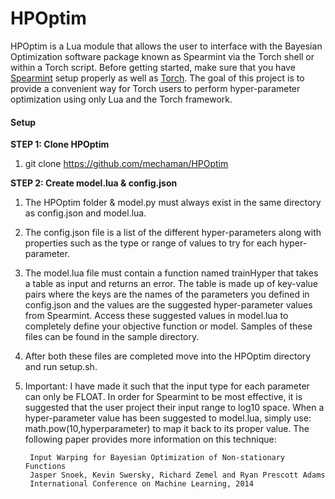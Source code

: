 HPOptim
=========================================
HPOptim is a Lua module that allows the user to interface with the Bayesian Optimization software package known as Spearmint via the Torch shell or within a Torch script. Before getting started, make sure that you have [Spearmint](https://github.com/HIPS/Spearmint) setup properly as well as [Torch](https://github.com/torch). The goal of this project is to provide a convenient way for Torch users to perform hyper-parameter optimization using only Lua and the Torch framework.

#### Setup
**STEP 1: Clone HPOptim**

1. git clone https://github.com/mechaman/HPOptim

**STEP 2: Create model.lua & config.json** 

1. The HPOptim folder & model.py must always exist in the same directory as
config.json and model.lua.
2. The config.json file is a list of the different hyper-parameters along with properties such as the type or range of values to try for each hyper-parameter.
3. The model.lua file must contain a function named trainHyper that takes a table as input and returns an error. The table is made up of key-value pairs where the keys are the names of the parameters you defined in config.json and the values are the suggested hyper-parameter values from Spearmint. Access these suggested values in model.lua to completely define your objective function or model. Samples of these files can be found in the sample directory.
4. After both these files are completed move into the HPOptim directory and run setup.sh.
5. Important: I have made it such that the input type for each parameter can only be FLOAT. In order for Spearmint to be most effective, it is suggested that the user project their input range to log10 space. When a hyper-parameter value has been suggested to model.lua, simply use: math.pow(10,hyperparameter) to map it back to its proper value. The following paper provides more information on this technique: 

		Input Warping for Bayesian Optimization of Non-stationary Functions  
		Jasper Snoek, Kevin Swersky, Richard Zemel and Ryan Prescott Adams  
		International Conference on Machine Learning, 2014 
		
